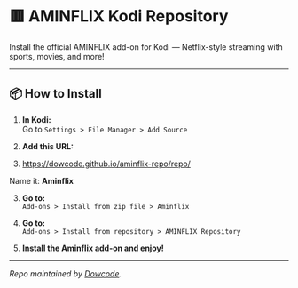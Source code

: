 # 🟥 AMINFLIX Kodi Repository

Install the official AMINFLIX add-on for Kodi — Netflix-style streaming with sports, movies, and more!

---

## 📦 How to Install

1. **In Kodi:**  
   Go to `Settings > File Manager > Add Source`

2. **Add this URL:**
3. https://dowcode.github.io/aminflix-repo/repo/ 


Name it: **Aminflix**

3. **Go to:**  
`Add-ons > Install from zip file > Aminflix`

4. **Go to:**  
`Add-ons > Install from repository > AMINFLIX Repository`

5. **Install the Aminflix add-on and enjoy!**

---

_Repo maintained by [Dowcode](https://github.com/Dowcode)._  
